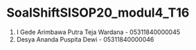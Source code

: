# SoalShiftSISOP20_modul4_T16

1. I Gede Arimbawa Putra Teja Wardana - 05311840000045
2. Desya Ananda Puspita Dewi - 05311840000046
